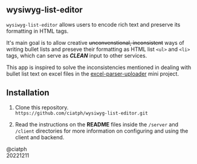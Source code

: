 ## wysiwyg-list-editor

`wysiwyg-list-editor` allows users to encode rich text and preserve its formatting in HTML tags.

It's main goal is to allow creative ~~unconvenstional, inconsistent~~ ways of writing bullet lists and preseve their formatting as HTML list `<ul>` and `<li>` tags, which can serve as ***CLEAN*** input to other services.

This app is inspired to solve the inconsistencies mentioned in dealing with bullet list text on excel files in the [excel-parser-uploader](https://github.com/ciatph/excel-parser-uploader) mini project.

## Installation

1. Clone this repository.<br>
`https://github.com/ciatph/wysiwyg-list-editor.git`

2. Read the instructions on the **README** files inside the `/server` and `/client` directories for more information on configuring and using the client and backend.



@ciatph<br>
20221211

